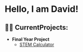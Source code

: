 <h1>Hello, I am David! </h1>

<h2>👨‍💻 CurrentProjects:</h2>

- <b>Final Year Project</b>
  - [STEM Calculator](https://github.com/ElectronicGalaxy/Final_Year_Project/tree/main)



